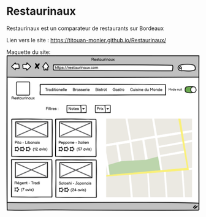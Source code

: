 # Restaurinaux

Restaurinaux est un comparateur de restaurants sur Bordeaux

Lien vers le site : https://titouan-monier.github.io/Restaurinaux/

Maquette du site:
![maquette](Maquette.png "Maquette")
